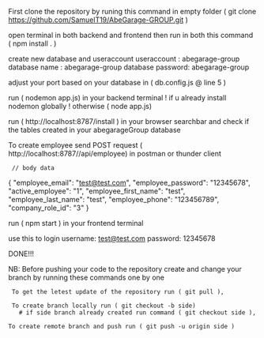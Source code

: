First clone the repository by runing this command in empty folder ( git clone https://github.com/SamuelT19/AbeGarage-GROUP.git )

open terminal in both backend and frontend then run in both this command ( npm install . )

create new database and useraccount
    useraccount      : abegarage-group
    database name    : abegarage-group
    database password: abegarage-group

adjust your port based on your database in ( db.config.js  @ line 5 )

run ( nodemon app.js) in your backend terminal ! if u already install nodemon globally ! otherwise ( node app.js)

run ( http://localhost:8787/install ) in your browser searchbar and check if the tables created in your abegarageGroup database

To create employee send POST request ( http://localhost:8787//api/employee) in postman or thunder client

     // body data 
{ "employee_email": "test@test.com",
  "employee_password": "12345678",
  "active_employee": "1",
  "employee_first_name": "test",
  "employee_last_name": "test",
  "employee_phone": "123456789",
  "company_role_id": "3" }


run ( npm start ) in your frontend terminal


use this to login
     username: test@test.com
     password: 12345678       

DONE!!!

NB: Before pushing your code to the repository create and change your branch by running these commands one by one

     To get the letest update of the repository run ( git pull ),
     
     To create branch locally run ( git checkout -b side) 
       # if side branch already created run command ( git checkout side ),
       
    To create remote branch and push run ( git push -u origin side )
